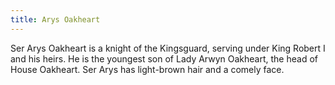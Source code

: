 ```yaml
---
title: Arys Oakheart
---
```


Ser Arys Oakheart is a knight of the Kingsguard, serving under King Robert I and his heirs. He is the youngest son of Lady Arwyn Oakheart, the head of House Oakheart. Ser Arys has light-brown hair and a comely face.


